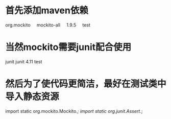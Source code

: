 # 首先添加maven依赖
<dependency>
	<groupId>org.mockito</groupId>
    <artifactId>mockito-all</artifactId>
    <version>1.9.5</version>
    <scope>test</scope>
</dependency>

# 当然mockito需要junit配合使用
<dependency>
	<groupId>junit</groupId>
    <artifactId>junit</artifactId>
    <version>4.11</version>
    <scope>test</scope>
</dependency>

# 然后为了使代码更简洁，最好在测试类中导入静态资源
import static org.mockito.Mockito.*;
import static org.junit.Assert.*;

